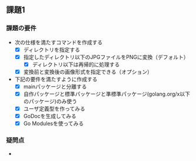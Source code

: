 ## 課題1
### 課題の要件
- 次の仕様を満たすコマンドを作成する
    - [X] ディレクトリを指定する
    - [X] 指定したディレクトリ以下のJPGファイルをPNGに変換（デフォルト）
        - [X] ディレクトリ以下は再帰的に処理する
    - [X] 変換前と変換後の画像形式を指定できる（オプション）

- 下記の要件を満たすように作成する
    - [X] mainパッケージと分離する
    - [X] 自作パッケージと標準パッケージと準標準パッケージ(golang.org/x以下のパッケージ)のみ使う
    - [X] ユーザ定義型を作ってみる
    - [X] GoDocを生成してみる
    - [X] Go Modulesを使ってみる

### 疑問点
- 